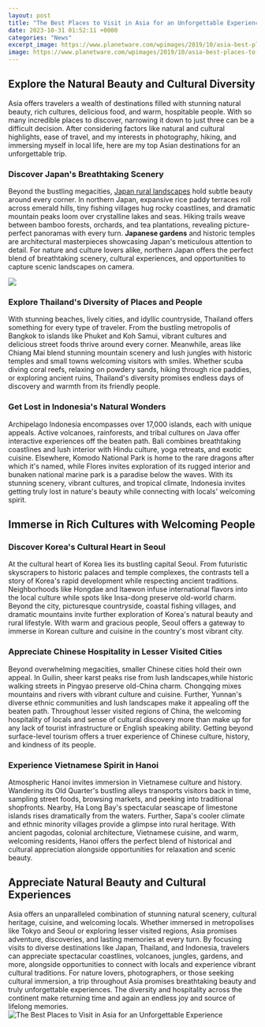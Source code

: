 ```yaml
---
layout: post
title: "The Best Places to Visit in Asia for an Unforgettable Experience"
date: 2023-10-31 01:52:11 +0000
categories: "News"
excerpt_image: https://www.planetware.com/wpimages/2019/10/asia-best-places-to-visit-kingdom-of-bhutan.jpg
image: https://www.planetware.com/wpimages/2019/10/asia-best-places-to-visit-kingdom-of-bhutan.jpg
---
```


## Explore the Natural Beauty and Cultural Diversity
Asia offers travelers a wealth of destinations filled with stunning natural beauty, rich cultures, delicious food, and warm, hospitable people. With so many incredible places to discover, narrowing it down to just three can be a difficult decision. After considering factors like natural and cultural highlights, ease of travel, and my interests in photography, hiking, and immersing myself in local life, here are my top Asian destinations for an unforgettable trip.
### Discover Japan's Breathtaking Scenery 
Beyond the bustling megacities, [Japan rural landscapes](https://thetopnews.github.io/keeping-your-ps5-cool-tips-and-advice/) hold subtle beauty around every corner. In northern Japan, expansive rice paddy terraces roll across emerald hills, tiny fishing villages hug rocky coastlines, and dramatic mountain peaks loom over crystalline lakes and seas. Hiking trails weave between bamboo forests, orchards, and tea plantations, revealing picture-perfect panoramas with every turn. **Japanese gardens** and historic temples are architectural masterpieces showcasing Japan's meticulous attention to detail. For nature and culture lovers alike, northern Japan offers the perfect blend of breathtaking scenery, cultural experiences, and opportunities to capture scenic landscapes on camera.

![](https://www.planetware.com/wpimages/2019/10/asia-best-places-to-visit-mount-fuji-japan.jpg)
### Explore Thailand's Diversity of Places and People
With stunning beaches, lively cities, and idyllic countryside, Thailand offers something for every type of traveler. From the bustling metropolis of Bangkok to islands like Phuket and Koh Samui, vibrant cultures and delicious street foods thrive around every corner. Meanwhile, areas like Chiang Mai blend stunning mountain scenery and lush jungles with historic temples and small towns welcoming visitors with smiles. Whether scuba diving coral reefs, relaxing on powdery sands, hiking through rice paddies, or exploring ancient ruins, Thailand's diversity promises endless days of discovery and warmth from its friendly people.
### Get Lost in Indonesia's Natural Wonders
Archipelago Indonesia encompasses over 17,000 islands, each with unique appeals. Active volcanoes, rainforests, and tribal cultures on Java offer interactive experiences off the beaten path. Bali combines breathtaking coastlines and lush interior with Hindu culture, yoga retreats, and exotic cuisine. Elsewhere, Komodo National Park is home to the rare dragons after which it's named, while Flores invites exploration of its rugged interior and bunaken national marine park is a paradise below the waves. With its stunning scenery, vibrant cultures, and tropical climate, Indonesia invites getting truly lost in nature's beauty while connecting with locals' welcoming spirit.
## Immerse in Rich Cultures with Welcoming People
### Discover Korea's Cultural Heart in Seoul  
At the cultural heart of Korea lies its bustling capital Seoul. From futuristic skyscrapers to historic palaces and temple complexes, the contrasts tell a story of Korea's rapid development while respecting ancient traditions. Neighborhoods like Hongdae and Itaewon infuse international flavors into the local culture while spots like Insa-dong preserve old-world charm. Beyond the city, picturesque countryside, coastal fishing villages, and dramatic mountains invite further exploration of Korea's natural beauty and rural lifestyle. With warm and gracious people, Seoul offers a gateway to immerse in Korean culture and cuisine in the country's most vibrant city.
### Appreciate Chinese Hospitality in Lesser Visited Cities
Beyond overwhelming megacities, smaller Chinese cities hold their own appeal. In Guilin, sheer karst peaks rise from lush landscapes,while historic walking streets in Pingyao preserve old-China charm. Chongqing mixes mountains and rivers with vibrant culture and cuisine. Further, Yunnan's diverse ethnic communities and lush landscapes make it appealing off the beaten path. Throughout lesser visited regions of China, the welcoming hospitality of locals and sense of cultural discovery more than make up for any lack of tourist infrastructure or English speaking ability. Getting beyond surface-level tourism offers a truer experience of Chinese culture, history, and kindness of its people. 
### Experience Vietnamese Spirit in Hanoi
Atmospheric Hanoi invites immersion in Vietnamese culture and history. Wandering its Old Quarter's bustling alleys transports visitors back in time, sampling street foods, browsing markets, and peeking into traditional shopfronts. Nearby, Ha Long Bay's spectacular seascape of limestone islands rises dramatically from the waters. Further, Sapa's cooler climate and ethnic minority villages provide a glimpse into rural heritage. With ancient pagodas, colonial architecture, Vietnamese cuisine, and warm, welcoming residents, Hanoi offers the perfect blend of historical and cultural appreciation alongside opportunities for relaxation and scenic beauty.
## Appreciate Natural Beauty and Cultural Experiences
Asia offers an unparalleled combination of stunning natural scenery, cultural heritage, cuisine, and welcoming locals. Whether immersed in metropolises like Tokyo and Seoul or exploring lesser visited regions, Asia promises adventure, discoveries, and lasting memories at every turn. By focusing visits to diverse destinations like Japan, Thailand, and Indonesia, travelers can appreciate spectacular coastlines, volcanoes, jungles, gardens, and more, alongside opportunities to connect with locals and experience vibrant cultural traditions. For nature lovers, photographers, or those seeking cultural immersion, a trip throughout Asia promises breathtaking beauty and truly unforgettable experiences. The diversity and hospitality across the continent make returning time and again an endless joy and source of lifelong memories.
![The Best Places to Visit in Asia for an Unforgettable Experience](https://www.planetware.com/wpimages/2019/10/asia-best-places-to-visit-kingdom-of-bhutan.jpg)